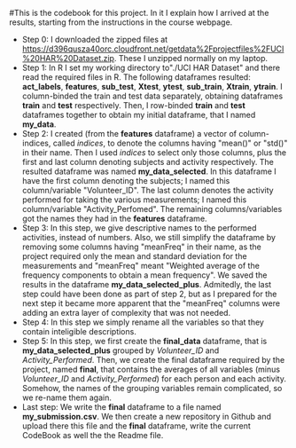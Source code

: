 #This is the codebook for this project. In it I explain how I arrived at the results, starting from the instructions in the course webpage.

* Step 0:  I downloaded the zipped files at https://d396qusza40orc.cloudfront.net/getdata%2Fprojectfiles%2FUCI%20HAR%20Dataset.zip. These I unzipped normally on my laptop. 
* Step 1: In R I set my working directory to"./UCI HAR Dataset" and there read the required files in R. The following dataframes resulted: **act_labels**, **features**, **sub_test**, **Xtest**, **ytest**, **sub_train**, **Xtrain**, **ytrain**. I column-binded the train and test data separately, obtaining dataframes **train** and **test** respectively. Then, I row-binded **train** and **test** dataframes together to obtain my initial dataframe, that I named **my_data**. 
* Step 2: I created (from the **features** dataframe) a vector of column-indices, called *indices*, to denote the columns having "mean()" or "std()" in their name. Then I used *indices* to select only those columns, plus the first and last column denoting subjects and activity respectively. The resulted dataframe was named **my_data_selected**. In this dataframe I have the first column denoting the subjects; I named this column/variable "Volunteer_ID". The last column denotes the activity performed for taking the various measurements; I named this column/variable "Activity_Perfomed". The remaining columns/variables got the names they had in the **features** dataframe.
* Step 3: In this step, we give descriptive names to the performed activities, instead of numbers. Also, we still simplify the dataframe by removing some columns having "meanFreq" in their name, as the project required only the mean and standard deviation for the measurements and "meanFreq" meant "Weighted average of the frequency components to obtain a mean frequency". We saved the results in the dataframe **my_data_selected_plus**. Admitedly, the last step could have been done as part of step 2, but as I prepared for the next step it became more apparent that the "meanFreq" columns were adding an extra layer of complexity that was not needed.
* Step 4: In this step we simply rename all the variables so that they contain inteligible descriptions.
* Step 5: In this step, we first create the **final_data** dataframe, that is **my_data_selected_plus** grouped by *Volunteer_ID* and *Activity_Performed*. Then, we create the final dataframe required by the project, named **final**, that contains the averages of all variables (minus *Volunteer_ID* and *Activity_Performed*) for each person and each activity. Somehow, the names of the grouping variables remain complicated, so we re-name them again.
* Last step: We write the **final** dataframe to a file named **my_submission.csv**. We then create a new repository in Github and upload there this file and the **final** dataframe, write the current CodeBook as well the the Readme file.
